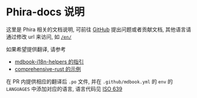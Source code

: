 # Phira-docs 说明

这里是 Phira 相关的文档说明, 可前往 [GitHub](https://github.com/TeamFlos/phira-docs) 提出问题或者贡献文档, 其他语言请通过修改 url 来访问, 如 [`/en/`](./en/)

如果希望提供翻译, 请参考

- [mdbook-i18n-helpers 的指引](https://github.com/google/mdbook-i18n-helpers/blob/main/i18n-helpers/USAGE.md)
- [comprehensive-rust 的示例](https://github.com/google/comprehensive-rust/blob/main/TRANSLATIONS.md)

在 PR 内提供相应的翻译后 `.po` 文件, 并在 `.github/mdbook.yml` 的 `env` 的 `LANGUAGES` 中添加对应的语言, 语言代码见 [ISO 639](https://en.wikipedia.org/wiki/List_of_ISO_639_language_codes)
